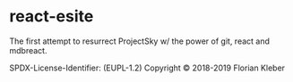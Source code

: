 # react-esite

The first attempt to resurrect ProjectSky w/ the power of git, react and mdbreact.

SPDX-License-Identifier: (EUPL-1.2)
Copyright © 2018-2019 Florian Kleber
